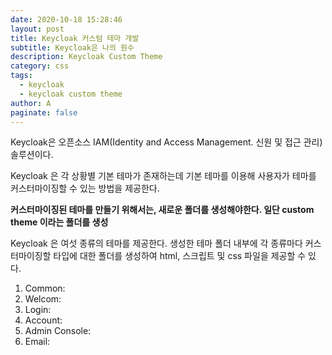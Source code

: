 ```yaml
---
date: 2020-10-18 15:28:46
layout: post
title: Keycloak 커스텀 테마 개발
subtitle: Keycloak은 나의 원수
description: Keycloak Custom Theme
category: css
tags:
  - keycloak
  - keycloak custom theme
author: A
paginate: false
---
```

Keycloak은 오픈소스 IAM(Identity and Access Management. 신원 및 접근 관리) 솔루션이다. 



Keycloak 은 각 상황별 기본 테마가 존재하는데 기본 테마를 이용해 사용자가 테마를 커스터마이징할 수 있는 방법을 제공한다.

**커스터마이징된 테마를 만들기 위해서는, 새로운 폴더를 생성해야한다. 일단 custom theme 이라는 폴더를 생성**

Keycloak 은 여섯 종류의 테마를 제공한다. 생성한 테마 폴더 내부에 각 종류마다 커스터마이징할 타입에 대한 폴더를 생성하여 html, 스크립트 및 css 파일을 제공할 수 있다.

1. Common:
2. Welcom:
3. Login:
4. Account:
5. Admin Console:
6. Email: